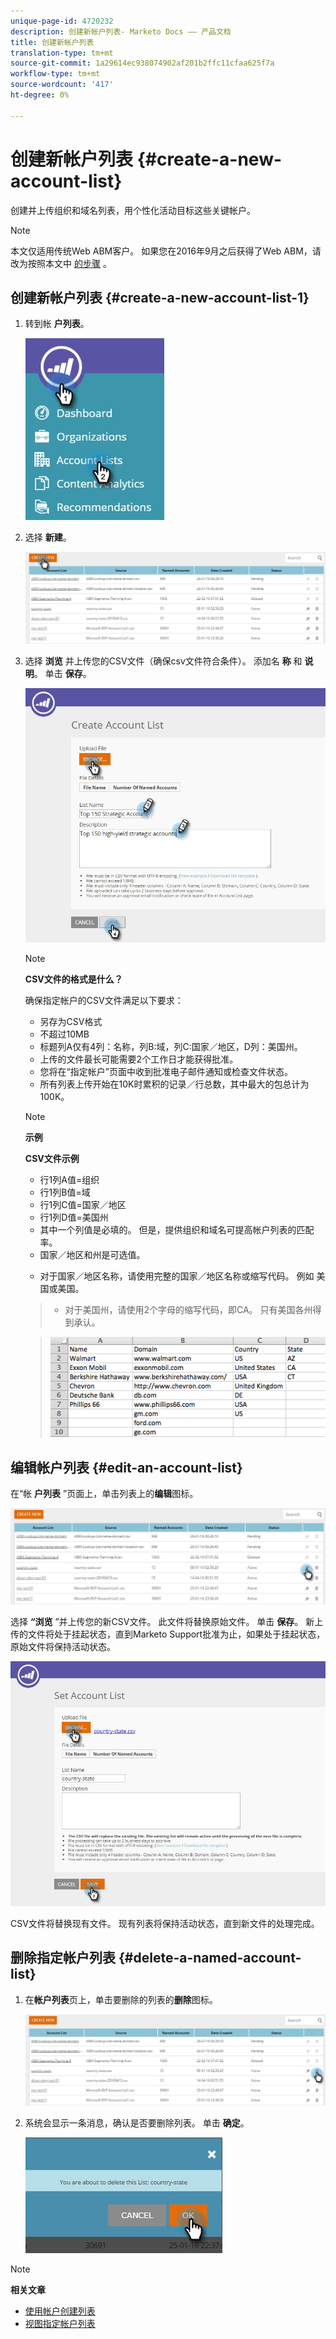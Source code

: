 ```yaml
---
unique-page-id: 4720232
description: 创建新帐户列表- Marketo Docs —— 产品文档
title: 创建新帐户列表
translation-type: tm+mt
source-git-commit: 1a29614ec938074902af201b2ffc11cfaa625f7a
workflow-type: tm+mt
source-wordcount: '417'
ht-degree: 0%

---
```



# 创建新帐户列表 {#create-a-new-account-list}

创建并上传组织和域名列表，用个性化活动目标这些关键帐户。

>[!NOTE]
>
>本文仅适用传统Web ABM客户。 如果您在2016年9月之后获得了Web ABM，请改为按照本文中 [的步骤](http://docs.marketo.com/display/DOCS/Account+Lists#AccountLists-CreateaNewAccountList) 。

## 创建新帐户列表 {#create-a-new-account-list-1}

1. 转到帐 **户列表**。

   ![](assets/dropdown-account-lists-hand.jpg)

1. 选择 **新建**。

   ![](assets/create-new-account-list-hand.jpg)

1. 选择 **浏览** 并上传您的CSV文件（确保csv文件符合条件）。 添加名 **称** 和 **说明**。 单击 **保存**。

   ![](assets/create-account-list-hands.jpg)

   >[!NOTE]
   >
   >**CSV文件的格式是什么？**
   >
   >
   >确保指定帐户的CSV文件满足以下要求：
   >
   >* 另存为CSV格式
   >* 不超过10MB
   >* 标题列A仅有4列：名称，列B:域，列C:国家／地区，D列：美国州。
   >* 上传的文件最长可能需要2个工作日才能获得批准。
   >* 您将在“指定帐户”页面中收到批准电子邮件通知或检查文件状态。
   >* 所有列表上传开始在10K时累积的记录／行总数，其中最大的包总计为100K。


   >[!NOTE]
   >
   >**示例**
   >
   >**CSV文件示例**
   >
   >* 行1列A值=组织
   >* 行1列B值=域
   >* 行1列C值=国家／地区
   >* 行1列D值=美国州
   >* 其中一个列值是必填的。 但是，提供组织和域名可提高帐户列表的匹配率。
   >* 国家／地区和州是可选值。

      >
      >  
   * 对于国家／地区名称，请使用完整的国家／地区名称或缩写代码。 例如 美国或美国。
   >  * 对于美国州，请使用2个字母的缩写代码，即CA。 只有美国各州得到承认。

   >    
   >![](assets/image2015-2-25-12-3a19-3a10.png)

## 编辑帐户列表 {#edit-an-account-list}

在“帐 **户列表** ”页面上，单击列表上的**编辑**图标。

![](assets/create-new-account-list-edit.jpg)

选择 **“浏览** ”并上传您的新CSV文件。 此文件将替换原始文件。 单击 **保存**。 新上传的文件将处于挂起状态，直到Marketo Support批准为止，如果处于挂起状态，原始文件将保持活动状态。

![](assets/set-account-list-edit-hands.jpg)

CSV文件将替换现有文件。 现有列表将保持活动状态，直到新文件的处理完成。

## 删除指定帐户列表 {#delete-a-named-account-list}

1. 在**帐户列表**页上，单击要删除的列表的**删除**图标。

   ![](assets/create-new-account-list-delete.jpg)

1. 系统会显示一条消息，确认是否要删除列表。 单击 **确定**。

   ![](assets/delete-notification-hand.jpg)

>[!NOTE]
>
>**相关文章**
>
>* [使用帐户创建列表](create-a-segment-using-an-account-list.md)
>* [视图指定帐户列表](http://docs.marketo.com/pages/viewpage.action?pageid=4720244)

